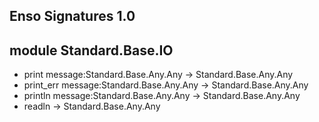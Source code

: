 ## Enso Signatures 1.0
## module Standard.Base.IO
- print message:Standard.Base.Any.Any -> Standard.Base.Any.Any
- print_err message:Standard.Base.Any.Any -> Standard.Base.Any.Any
- println message:Standard.Base.Any.Any -> Standard.Base.Any.Any
- readln -> Standard.Base.Any.Any
